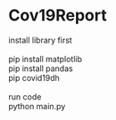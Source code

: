 # Cov19Report
install library first
<br><br>
  pip install matplotlib
  <br>
  pip install pandas
  <br>
  pip covid19dh
<br><br>
run code
<br>
python main.py
